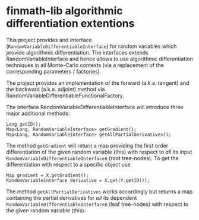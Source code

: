 # finmath-lib algorithmic differentiation extentions

This project provides and interface (<code>RandomVariableDifferentiableInterface</code>)
for random variables which provide algorithmic differentiation. The interfaces
extends RandomVariableInterface and hence allows to use algorithmic differentiation 
techniques in all Monte-Carlo contexts (via a replacement of the corresponding 
parameters / factories).

The project provides an implementation of the forward (a.k.a. tangent) and
the backward (a.k.a. adjoint) method via RandomVariableDifferentiableFunctionalFactory.

The interface RandomVariableDifferentiableInterface will introduce
three major additional methods:

	Long getID();	
	Map<Long, RandomVariableInterface> getGradient();
	Map<Long, RandomVariableInterface> getAllPartialDerivatives();

The method <code>getGradient</code> will return a map providing the first order
differentiation of the given random variable (this) with respect to
*all* its input <code>RandomVariableDifferentiableInterface</code>s (root tree-nodes). To get the differentiation with respect to a specific object use

	Map gradient = X.getGradient();
	RandomVariableInterface derivative = X.get(Y.getID());
	
The method <code>getAllPartialDerivatives</code> works accordingly but returns a map containing the partial derivatives for *all* its dependent <code>RandomVariableDifferentiableInterface</code>s (leaf tree-nodes) with respect to the given random variable (this).
